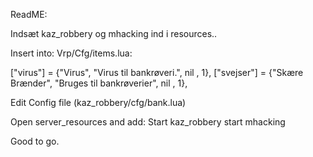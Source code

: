 ReadME:

Indsæt kaz_robbery og mhacking ind i resources..

Insert into: Vrp/Cfg/items.lua:

  ["virus"] = {"Virus", "Virus til bankrøveri.", nil , 1},
  ["svejser"] = {"Skære Brænder", "Bruges til bankrøverier", nil , 1},


Edit Config file (kaz_robbery/cfg/bank.lua)

Open server_resources and add: 
Start kaz_robbery
start mhacking

Good to go.
